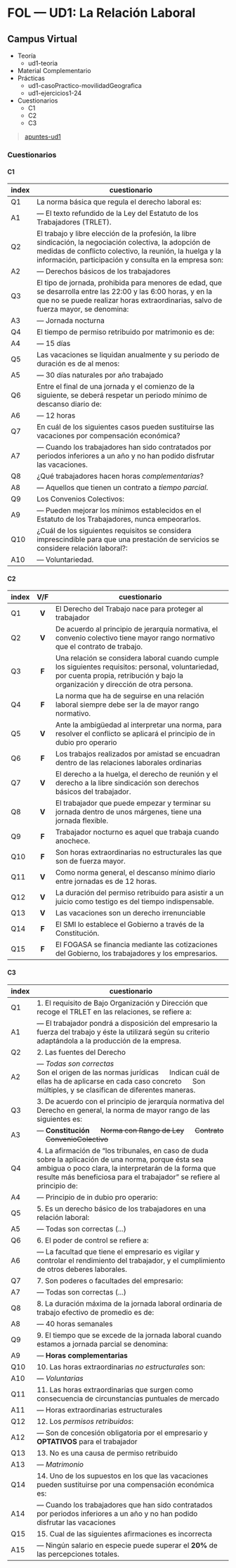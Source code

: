 # FOL — UD1: La Relación Laboral

## Campus Virtual

- Teoría
  - ud1-teoria
- Material Complementario <!--JerarquíaNormativa, FacultadesEmpresario, Jornada, Vacaciones-->
- Prácticas
  - ud1-casoPractico-movilidadGeografica
  - ud1-ejercicios1-24
- Cuestionarios
  - C1
  - C2 <!--VoF-->
  - C3 <!--repaso-->

> [apuntes-ud1](/FOL/UD1-RelacionLaboral/apuntes-ud1.md)

### Cuestionarios

#### C1

| index | cuestionario |
| ---   | --- |
| Q1    | La norma básica que regula el derecho laboral es:
| A1    | — El texto refundido de la Ley del Estatuto de los Trabajadores (TRLET).
| Q2    | El trabajo y libre elección de la profesión, la libre sindicación, la negociación colectiva, la adopción de medidas de conflicto colectivo, la reunión, la huelga y la información, participación y consulta en la empresa son:
| A2    | — Derechos básicos de los trabajadores
| Q3    | El tipo de jornada, prohibida para menores de edad, que se desarrolla entre las 22:00 y las 6:00 horas, y en la que no se puede realizar horas extraordinarias, salvo de fuerza mayor, se denomina:
| A3    | — Jornada nocturna
| Q4    | El tiempo de permiso retribuido por matrimonio es de:
| A4    | — 15 días
| Q5    | Las vacaciones se liquidan anualmente y su periodo de duración es de al menos:
| A5    | — 30 días naturales por año trabajado
| Q6    | Entre el final de una jornada y el comienzo de la siguiente, se deberá respetar un periodo mínimo de descanso diario de:
| A6    | — 12 horas
| Q7    | En cuál de los siguientes casos pueden sustituirse las vacaciones por compensación económica?
| A7    | — Cuando los trabajadores han sido contratados por periodos inferiores a un año y no han podido disfrutar las vacaciones.
| Q8    | ¿Qué trabajadores hacen horas *complementarias*?
| A8    | — Aquellos que tienen un contrato a *tiempo parcial*.
| Q9    | Los Convenios Colectivos:
| A9    | — Pueden mejorar los mínimos establecidos en el Estatuto de los Trabajadores, nunca empeorarlos.
| Q10   | ¿Cuál de los siguientes requisitos se considera imprescindible para que una prestación de servicios se considere relación laboral?:
| A10   | — Voluntariedad.

#### C2

| index | V/F   | cuestionario |
| ---   | :-:   | --- |
| Q1    | **V** | El Derecho del Trabajo nace para proteger al trabajador
| Q2    | **V** | De acuerdo al principio de jerarquía normativa, el convenio colectivo tiene mayor rango normativo que el contrato de trabajo. 
| Q3    | **F** | Una relación se considera laboral cuando cumple los siguientes requisitos: personal, voluntariedad, por cuenta propia, retribución y bajo la organización y dirección de otra persona.
| Q4    | **F** | La norma que ha de seguirse en una relación laboral siempre debe ser la de mayor rango normativo.
| Q5    | **V** | Ante la ambigüedad al interpretar una norma, para resolver el conflicto se aplicará el principio de in dubio pro operario 
| Q6    | **F** | Los trabajos realizados por amistad se encuadran dentro de las relaciones laborales ordinarias
| Q7    | **V** | El derecho a la huelga, el derecho de reunión y el derecho a la libre sindicación son derechos básicos del trabajador.
| Q8    | **V** | El trabajador que puede empezar y terminar su jornada dentro de unos márgenes, tiene una jornada flexible.
| Q9    | **F** | Trabajador nocturno es aquel que trabaja cuando anochece.
| Q10   | **F** | Son horas extraordinarias no estructurales las que son de fuerza mayor.
| Q11   | **V** | Como norma general, el descanso mínimo diario entre jornadas es de 12 horas.
| Q12   | **V** | La duración del permiso retribuido para asistir a un juicio como testigo es del tiempo indispensable.
| Q13   | **V** | Las vacaciones son un derecho irrenunciable
| Q14   | **F** | El SMI lo establece el Gobierno a través de la Constitución.
| Q15   | **F** | El FOGASA se financia mediante las cotizaciones del Gobierno, los trabajadores y los empresarios.


#### C3

| index | cuestionario |
| ---   | --- |
| Q1    | 1. El requisito de Bajo Organización y Dirección que recoge el TRLET en las relaciones, se refiere a:
| A1    | — El trabajador pondrá a disposición del empresario la fuerza del trabajo y éste la utilizará según su criterio adaptándola a la producción de la empresa.
| Q2    | 2. Las fuentes del Derecho
| A2    | — *Todas son correctas* <br> Son el origen de las normas jurídicas &emsp; Indican cuál de ellas ha de aplicarse en cada caso concreto &emsp; Son múltiples, y se clasifican de diferentes maneras.
| Q3    | 3. De acuerdo con el principio de jerarquía normativa del Derecho en general, la norma de mayor rango de las siguientes es:
| A3    | — **Constitución** &emsp; ~~Norma con Rango de Ley~~ &emsp; ~~Contrato~~ &emsp; ~~ConvenioColectivo~~
| Q4    | 4. La afirmación de “los tribunales, en caso de duda sobre la aplicación de una norma, porque ésta sea ambigua o poco clara, la interpretarán de la forma que resulte más beneficiosa para el trabajador” se refiere al principio de:
| A4    | — Principio de in dubio pro operario:
| Q5    | 5. Es un derecho básico de los trabajadores en una relación laboral:
| A5    | — Todas son correctas (...)
| Q6    | 6. El poder de control se refiere a:
| A6    | — La facultad que tiene el empresario es vigilar y controlar el rendimiento del trabajador, y el cumplimiento de otros deberes laborales.
| Q7    | 7. Son poderes o facultades del empresario:
| A7    | — Todas son correctas (...)
| Q8    | 8. La duración máxima de la jornada laboral ordinaria de trabajo efectivo de promedio es de:
| A8    | — 40 horas semanales
| Q9    | 9. El tiempo que se excede de la jornada laboral cuando estamos a jornada parcial se denomina:
| A9    | — **Horas complementarias**
| Q10   | 10. Las horas extraordinarias *no estructurales* son:
| A10   | — *Voluntarias*
| Q11   | 11. Las horas extraordinarias que surgen como consecuencia de circunstancias puntuales de mercado
| A11   | — Horas extraordinarias estructurales
| Q12   | 12. Los *permisos retribuidos*:
| A12   | — Son de concesión obligatoria por el empresario y **OPTATIVOS** para el trabajador
| Q13   | 13. No es una causa de permiso retribuido
| A13   | — *Matrimonio*
| Q14   | 14. Uno de los supuestos en los que las vacaciones pueden sustituirse por una compensación económica es:
| A14   | — Cuando los trabajadores que han sido contratados por periodos inferiores a un año y no han podido disfrutar las vacaciones
| Q15   | 15. Cual de las siguientes afirmaciones es incorrecta
| A15   | — Ningún salario en especie puede superar el **20%** de las percepciones totales.
